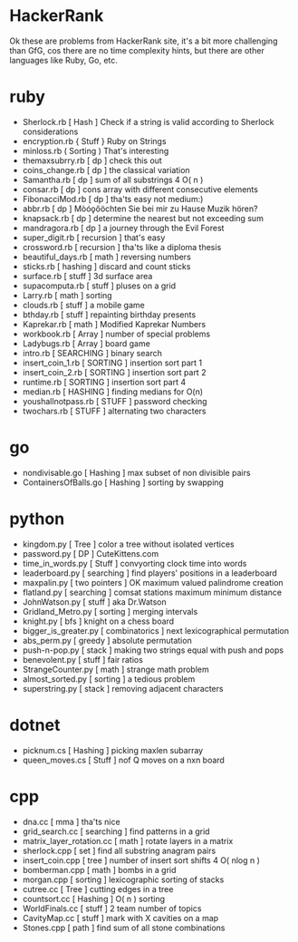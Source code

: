 # HackerRank

Ok these are problems from HackerRank site, it's a bit more 
challenging than GfG, cos there are no time complexity hints,
but there are other languages like Ruby, Go, etc.

# ruby
- Sherlock.rb [ Hash ] Check if a string is valid according to Sherlock considerations
- encryption.rb { Stuff } Ruby on Strings
- minloss.rb ( Sorting ) That's interesting
- themaxsubrry.rb [ dp ] check this out
- coins_change.rb [ dp ] the classical variation
- Samantha.rb [ dp ] sum of all substrings 4 O( n )
- consar.rb [ dp ] cons array with different consecutive elements
- FibonacciMod.rb [ dp ] tha'ts easy not medium:)
- abbr.rb [ dp ] Mòóǫőöchten Sie bei mir zu Hause Muzik hören? 
- knapsack.rb [ dp ] determine the nearest but not exceeding sum 
- mandragora.rb [ dp ] a journey through the Evil Forest
- super_digit.rb [ recursion ] that's easy
- crossword.rb [ recursion ] tha'ts like a diploma thesis 
- beautiful_days.rb [ math ] reversing numbers
- sticks.rb [ hashing ] discard and count sticks
- surface.rb [ stuff ] 3d surface area
- supacomputa.rb [ stuff ] pluses on a grid
- Larry.rb [ math ] sorting
- clouds.rb [ stuff ] a mobile game
- bthday.rb [ stuff ] repainting birthday presents
- Kaprekar.rb [ math ] Modified Kaprekar Numbers
- workbook.rb [ Array ] number of special problems
- Ladybugs.rb [ Array ] board game
- intro.rb [ SEARCHING ] binary search
- insert_coin_1.rb [ SORTING ] insertion sort part 1
- insert_coin_2.rb [ SORTING ] insertion sort part 2
- runtime.rb [ SORTING ] insertion sort part 4
- median.rb [ HASHING ] finding medians for O(n)
- youshallnotpass.rb [ STUFF ] password checking
- twochars.rb [ STUFF ] alternating two characters

# go
- nondivisable.go [ Hashing ] max subset of non divisible pairs
- ContainersOfBalls.go [ Hashing ] sorting by swapping

# python
- kingdom.py [ Tree ] color a tree without isolated vertices 
- password.py [ DP ] CuteKittens.com
- time_in_words.py [ Stuff ] convyorting clock time into words
- leaderboard.py [ searching ] find players' positions in a leaderboard
- maxpalin.py [ two pointers ] OK maximum valued palindrome creation
- flatland.py [ searching ] comsat stations maximum minimum distance
- JohnWatson.py [ stuff ] aka Dr.Watson
- Gridland_Metro.py [ sorting ] merging intervals
- knight.py [ bfs ] knight on a chess board
- bigger_is_greater.py [ combinatorics ] next lexicographical permutation
- abs_perm.py [ greedy ] absolute permutation 
- push-n-pop.py [ stack ] making two strings equal with push and pops 
- benevolent.py [ stuff ] fair ratios
- StrangeCounter.py [ math ] strange math problem
- almost_sorted.py [ sorting ] a tedious problem
- superstring.py [ stack ] removing adjacent characters

# dotnet
- picknum.cs [ Hashing ] picking maxlen subarray
- queen_moves.cs [ Stuff ] nof Q moves on a nxn board

# cpp
- dna.cc [ mma ] tha'ts nice
- grid_search.cc [ searching ] find patterns in a grid
- matrix_layer_rotation.cc [ math ] rotate layers in a matrix
- sherlock.cpp [ set ] find all substring anagram pairs
- insert_coin.cpp [ tree ] number of insert sort shifts 4 O( nlog n )
- bomberman.cpp [ math ] bombs in a grid
- morgan.cpp [ sorting ] lexicographic sorting of stacks
- cutree.cc [ Tree ] cutting edges in a tree
- countsort.cc [ Hashing ] O( n ) sorting
- WorldFinals.cc [ stuff ] 2 team number of topics
- CavityMap.cc [ stuff ] mark with X cavities on a map
- Stones.cpp [ path ] find sum of all stone combinations

